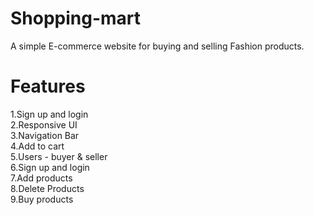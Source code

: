 # Shopping-mart
A simple E-commerce website for buying and selling Fashion products.


# Features
1.Sign up and login                                  
2.Responsive UI                                                   
3.Navigation Bar           
4.Add to cart                 
5.Users - buyer & seller                        
6.Sign up and login                    
7.Add products                                     
8.Delete Products                   
9.Buy products                                          


